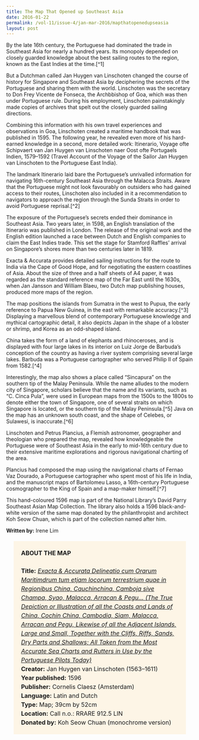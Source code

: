 ```yaml
---
title: The Map That Opened up Southeast Asia
date: 2016-01-22
permalink: /vol-11/issue-4/jan-mar-2016/mapthatopenedupseasia
layout: post
---
```

By the late 16th century, the Portuguese had dominated the trade in Southeast Asia for nearly a hundred years. Its monopoly depended on closely guarded knowledge about the best sailing routes to the region, known as the East Indies at the time.[^1]

But a Dutchman called Jan Huygen van Linschoten changed the course of history for Singapore and Southeast Asia by deciphering the secrets of the Portuguese and sharing them with the world. Linschoten was the secretary to Don Frey Vicente de Fonseca, the Archbbishop of Goa, which was then under Portuguese rule. During his employment, Linschoten painstakingly made copies of archives that spelt out the closely guarded sailing directions.

Combining this information with his own travel experiences and observations in Goa, Linschoten created a maritime handbook that was published in 1595. The following year, he revealed even more of his hard-earned knowledge in a second, more detailed work: Itinerario, Voyage ofte Schipvaert van Jan Huygen van Linschoten naer Oost ofte Portugaels Indien, 1579–1592 (Travel Account of the Voyage of the Sailor Jan Huygen van Linschoten to the Portuguese East India).

The landmark Itinerario laid bare the Portuguese’s unrivalled information for navigating 16th-century Southeast Asia through the Malacca Straits. Aware that the Portuguese might not look favourably on outsiders who had gained access to their routes, Linschoten also included in it a recommendation to navigators to approach the region through the Sunda Straits in order to avoid Portuguese reprisal.[^2]

The exposure of the Portuguese’s secrets ended their dominance in Southeast Asia. Two years later, in 1598, an English translation of the Itinerario was published in London. The release of the original work and the English edition launched a race between Dutch and English companies to claim the East Indies trade. This set the stage for Stamford Raffles’ arrival on Singapore’s shores more than two centuries later in 1819.

Exacta & Accurata provides detailed sailing instructions for the route to India via the Cape of Good Hope, and for negotiating the eastern coastlines of Asia. About the size of three and a half sheets of A4 paper, it was regarded as the standard reference map of the Far East until the 1630s, when Jan Jansson and William Blaeu, two Dutch map publishing houses, produced more maps of the region.

The map positions the islands from Sumatra in the west to Pupua, the early reference to Papua New Guinea, in the east with  remarkable  accuracy.[^3] Displaying a marvellous blend of contemporary Portuguese knowledge and mythical cartographic detail, it also depicts Japan in the shape of a lobster or shrimp, and Korea as an odd-shaped island.

China takes the form of a land of elephants and rhinoceroses, and is displayed with four large lakes in its interior on Luiz Jorge de Barbuda’s conception of the country as having a river system comprising several large lakes. Barbuda was a Portuguese cartographer who served Philip II of Spain from 1582.[^4]

Interestingly, the map also shows a place called “Sincapura” on the southern tip of the Malay Peninsula. While the name alludes to the modern city of Singapore, scholars believe that the name and its variants, such as “C. Cinca Pula”, were used in European maps from the 1500s to the 1800s to denote either the town of Singapore, one of several straits on which Singapore is located, or the southern tip of the Malay Peninsula.[^5] Java on the map has an unknown south coast, and the shape of Celebes, or Sulawesi, is inaccurate.[^6]

Linschoten and Petrus Plancius, a Flemish astronomer, geographer and theologian who prepared the map, revealed how knowledgeable the Portuguese were of Southeast Asia in the early to mid-16th century due to their extensive maritime explorations and rigorous navigational charting of the area.

Plancius had composed the map using the navigational charts of Fernao Vaz Dourado, a Portuguese cartographer who spent most of his life in India, and the manuscript maps of Bartolomeu Lasso, a 16th-century Portuguese cosmographer to the King of Spain and a map-maker himself.[^7]

This hand-coloured 1596 map is part of the National Library’s David Parry Southeast Asian Map Collection. The library also holds a 1596 black-and-white version of the same map donated by the philanthropist and architect Koh Seow Chuan, which is part of the collection named after him.

**Written by:** Irene Lim

<span style="background-colour: #fdf5e6; padding: 20px; margin: 20px; background:#fdf5e6; display:block; font-size:1rem; line-height:1.5rem;"><b>ABOUT THE MAP</b>
<br><br>
<b>Title:</b> <i><a href="https://eresources.nlb.gov.sg/printheritage/detail/302a34a9-17c9-48db-abcb-53133aa7c27a.aspx">Exacta & Accurata Delineatio cum Orarum Maritimdrum tum etjam locorum terrestrium quae in Regionibus China, Cauchinchina, Camboja sive Champa, Syao, Malacca, Arracan & Pegu… (The True Depiction or Illustration of all the Coasts and Lands of China, Cochin China, Cambodia, Siam, Malacca, Arracan and Pegu, Likewise of all the Adjacent Islands, Large and Small, Together with the Cliffs, Riffs, Sands, Dry Parts and Shallows; All Taken from the Most Accurate Sea Charts and Rutters in Use by the Portuguese Pilots Today)</a></i>
<br>
<b>Creator:</b> Jan Huygen van Linschoten (1563–1611)
<br>
<b>Year published:</b> 1596
<br>
<b>Publisher:</b> Cornelis Claesz (Amsterdam)
<br>
<b>Language:</b> Latin and Dutch
<br>
<b>Type:</b> Map; 39cm by 52cm
<br>
<b>Location:</b> Call n.o.: RRARE 912.5 LIN
<br>
<b>Donated by:</b> Koh Seow Chuan (monochrome version)</span>